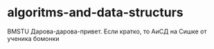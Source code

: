 # algoritms-and-data-structurs
BMSTU
Дарова-дарова-привет. Если кратко, то АиСД на Сишке от ученика бомонки
